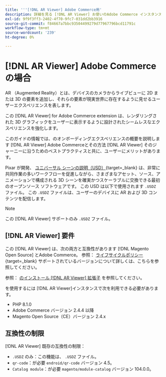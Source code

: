 ```yaml
---
title: '''[!DNL AR Viewer] Adobe Commerce用'
description: 詳細を見る [!DNL AR Viewer] お使いのAdobe Commerce インスタンスで、拡張機能を正常にオンボーディングしてセットアップする方法に役立つ場合があります。
exl-id: 9f9f3ff3-2402-4f70-9fc7-031dd2bb3916
source-git-commit: f84667a7bbc93504499279d77967796bcd11791c
workflow-type: tm+mt
source-wordcount: '239'
ht-degree: 0%

---
```


# [!DNL AR Viewer] Adobe Commerceの場合

AR （Augmented Reality）とは、デバイスのカメラからライブビューに 2D または 3D の要素を追加し、それらの要素が現実世界に存在するように見せるユーザーエクスペリエンスを表します。

この [!DNL AR Viewer] for Adobe Commerce extension は、レンダリングされた 3D グラフィックをユーザーに表示するように設計されたシームレスなエクスペリエンスを強化します。

このガイドの情報では、のオンボーディングエクスペリエンスの概要を説明します [!DNL AR Viewer] Adobe Commerceとその方法 [!DNL AR Viewer] そのジャーニーに沿うためのベストプラクティスと共に、ユーザーにメリットがあります。

Pixar が開発、 [ユニバーサル シーンの説明（USD）](https://www.pixar.com/usd){target=_blank} は、非常に共同作業の多いワークフローを促進しながら、さまざまなアセット、ソース、アニメーションで構成される 3D シーンを確実かつスケーラブルに交換できる最初のオープンソース ソフトウェアです。 この USD は以下で使用されます `.USDZ` ファイル。 この `.USDZ` ファイルは、ユーザーのデバイスに AR および 3D コンテンツを配信します。

>[!NOTE]
>
> この [!DNL AR Viewer] サポートのみ `.USDZ` ファイル。

## [!DNL AR Viewer] 要件

この [!DNL AR Viewer] は、次の両方と互換性があります [!DNL Magento Open Source] とAdobe Commerce。 参照： [ライフサイクルポリシー](https://experienceleague.adobe.com/docs/commerce-operations/release/planning/lifecycle-policy.html){target=_blank} サポートされているバージョンについて詳しくは、こちらを参照してください。

参照： [のインストール [!DNL AR Viewer] 拡張子](../catalog/ar-viewer-setup.md) を参照してください。

を使用するには [!DNL AR Viewer]インスタンスで次を利用できる必要があります。

* PHP 8.1.0
* Adobe Commerce バージョン 2.4.4 以降
* Magento Open Source（CE）バージョン 2.4.x

## 互換性の制限

[!DNL AR Viewer] 既存の互換性の制限：

* `.USDZ` のみ：この機能は、 `.USDZ` ファイル。
* `qr-code`：が必要 `endroid/qr-code` バージョン 4.5。
* `Catalog module`：が必要 `magento/module-catalog` バージョン 104.0.0。
